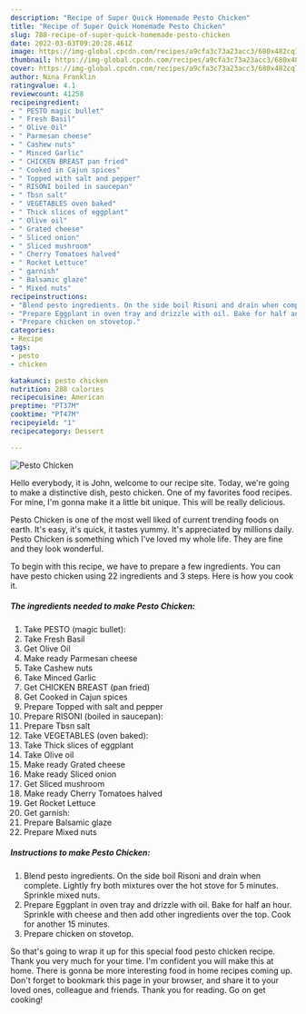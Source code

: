 ```yaml
---
description: "Recipe of Super Quick Homemade Pesto Chicken"
title: "Recipe of Super Quick Homemade Pesto Chicken"
slug: 788-recipe-of-super-quick-homemade-pesto-chicken
date: 2022-03-03T09:20:28.461Z
image: https://img-global.cpcdn.com/recipes/a9cfa3c73a23acc3/680x482cq70/pesto-chicken-recipe-main-photo.jpg
thumbnail: https://img-global.cpcdn.com/recipes/a9cfa3c73a23acc3/680x482cq70/pesto-chicken-recipe-main-photo.jpg
cover: https://img-global.cpcdn.com/recipes/a9cfa3c73a23acc3/680x482cq70/pesto-chicken-recipe-main-photo.jpg
author: Nina Franklin
ratingvalue: 4.1
reviewcount: 41258
recipeingredient:
- " PESTO magic bullet"
- " Fresh Basil"
- " Olive Oil"
- " Parmesan cheese"
- " Cashew nuts"
- " Minced Garlic"
- " CHICKEN BREAST pan fried"
- " Cooked in Cajun spices"
- " Topped with salt and pepper"
- " RISONI boiled in saucepan"
- " Tbsn salt"
- " VEGETABLES oven baked"
- " Thick slices of eggplant"
- " Olive oil"
- " Grated cheese"
- " Sliced onion"
- " Sliced mushroom"
- " Cherry Tomatoes halved"
- " Rocket Lettuce"
- " garnish"
- " Balsamic glaze"
- " Mixed nuts"
recipeinstructions:
- "Blend pesto ingredients. On the side boil Risoni and drain when complete. Lightly fry both mixtures over the hot stove for 5 minutes. Sprinkle mixed nuts."
- "Prepare Eggplant in oven tray and drizzle with oil. Bake for half an hour. Sprinkle with cheese and then add other ingredients over the top. Cook for another 15 minutes."
- "Prepare chicken on stovetop."
categories:
- Recipe
tags:
- pesto
- chicken

katakunci: pesto chicken 
nutrition: 288 calories
recipecuisine: American
preptime: "PT37M"
cooktime: "PT47M"
recipeyield: "1"
recipecategory: Dessert

---
```



![Pesto Chicken](https://img-global.cpcdn.com/recipes/a9cfa3c73a23acc3/680x482cq70/pesto-chicken-recipe-main-photo.jpg)

Hello everybody, it is John, welcome to our recipe site. Today, we're going to make a distinctive dish, pesto chicken. One of my favorites food recipes. For mine, I'm gonna make it a little bit unique. This will be really delicious.



Pesto Chicken is one of the most well liked of current trending foods on earth. It's easy, it's quick, it tastes yummy. It's appreciated by millions daily. Pesto Chicken is something which I've loved my whole life. They are fine and they look wonderful.


To begin with this recipe, we have to prepare a few ingredients. You can have pesto chicken using 22 ingredients and 3 steps. Here is how you cook it.

<!--inarticleads1-->

##### The ingredients needed to make Pesto Chicken:

1. Take  PESTO (magic bullet):
1. Take  Fresh Basil
1. Get  Olive Oil
1. Make ready  Parmesan cheese
1. Take  Cashew nuts
1. Take  Minced Garlic
1. Get  CHICKEN BREAST (pan fried)
1. Get  Cooked in Cajun spices
1. Prepare  Topped with salt and pepper
1. Prepare  RISONI (boiled in saucepan):
1. Prepare  Tbsn salt
1. Take  VEGETABLES (oven baked):
1. Take  Thick slices of eggplant
1. Take  Olive oil
1. Make ready  Grated cheese
1. Make ready  Sliced onion
1. Get  Sliced mushroom
1. Make ready  Cherry Tomatoes halved
1. Get  Rocket Lettuce
1. Get  garnish:
1. Prepare  Balsamic glaze
1. Prepare  Mixed nuts




<!--inarticleads2-->

##### Instructions to make Pesto Chicken:

1. Blend pesto ingredients. On the side boil Risoni and drain when complete. Lightly fry both mixtures over the hot stove for 5 minutes. Sprinkle mixed nuts.
1. Prepare Eggplant in oven tray and drizzle with oil. Bake for half an hour. Sprinkle with cheese and then add other ingredients over the top. Cook for another 15 minutes.
1. Prepare chicken on stovetop.




So that's going to wrap it up for this special food pesto chicken recipe. Thank you very much for your time. I'm confident you will make this at home. There is gonna be more interesting food in home recipes coming up. Don't forget to bookmark this page in your browser, and share it to your loved ones, colleague and friends. Thank you for reading. Go on get cooking!
